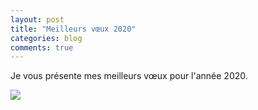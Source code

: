 ```yaml
---
layout: post
title: "Meilleurs vœux 2020"
categories: blog
comments: true
---
```


Je vous présente mes meilleurs vœux pour l'année 2020. 

![](https://github.com/homeostasie/bouquins/raw/master/_pics/blog/2021/new-year.gif)
